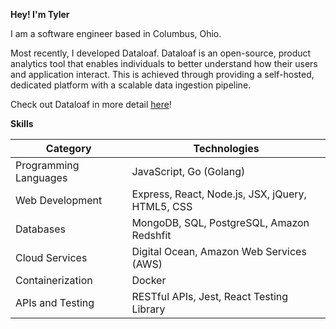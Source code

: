 **Hey! I'm Tyler**

I am a software engineer based in Columbus, Ohio. 

Most recently, I developed Dataloaf. Dataloaf is an open-source, product analytics tool that enables individuals to better understand how their users and application interact. This is achieved through providing a self-hosted, dedicated platform with a scalable data ingestion pipeline. 

Check out Dataloaf in more detail [here](https://data-loaf.com/)!

**Skills**

| Category | Technologies |
| --- | --- |
| Programming Languages | JavaScript, Go (Golang) |
| Web Development | Express, React, Node.js, JSX, jQuery, HTML5, CSS |
| Databases | MongoDB, SQL, PostgreSQL, Amazon Redshfit |
| Cloud Services | Digital Ocean, Amazon Web Services (AWS) |
| Containerization | Docker |
| APIs and Testing | RESTful APIs, Jest, React Testing Library |

<!--
**tyler-wenzel/tyler-wenzel** is a ✨ _special_ ✨ repository because its `README.md` (this file) appears on your GitHub profile.

Here are some ideas to get you started:

- 🔭 I’m currently working on ...
- 🌱 I’m currently learning ...
- 👯 I’m looking to collaborate on ...
- 🤔 I’m looking for help with ...
- 💬 Ask me about ...
- 📫 How to reach me: ...
- 😄 Pronouns: ...
- ⚡ Fun fact: ...
-->
